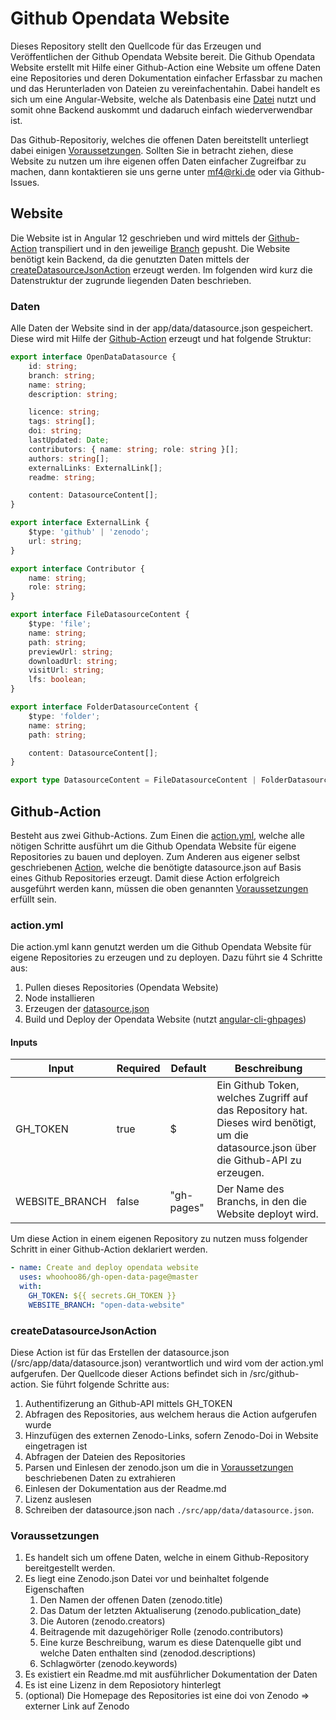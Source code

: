 # Github Opendata Website

Dieses Repository stellt den Quellcode für das Erzeugen und Veröffentlichen der Github Opendata Website bereit. Die Github Opendata Website erstellt mit Hilfe einer Github-Action eine Website um offene Daten eine Repositories und deren Dokumentation einfacher Erfassbar zu machen und das Herunterladen von Dateien zu vereinfachentahin. Dabei handelt es sich um eine Angular-Website, welche als Datenbasis eine [Datei](#daten) nutzt und somit ohne Backend auskommt und dadaruch einfach wiederverwendbar ist. 

Das Github-Repositoriy, welches die offenen Daten bereitstellt unterliegt dabei einigen [Voraussetzungen](#Voraussetzungen). Sollten Sie in betracht ziehen, diese Website zu nutzen um ihre eigenen offen Daten einfacher Zugreifbar zu machen, dann kontaktieren sie uns gerne unter [mf4@rki.de](mailto:mf4@rki.de) oder via Github-Issues.

## Website

Die Website ist in Angular 12 geschrieben und wird mittels der [Github-Action](#github-action) transpiliert und in den jeweilige [Branch](#inputs) gepusht. Die Website benötigt kein Backend, da die genutzten Daten mittels der [createDatasourceJsonAction](#createdatasourcejsonaction) erzeugt werden. Im folgenden wird kurz die Datenstruktur der zugrunde liegenden Daten beschrieben.

### Daten

Alle Daten der Website sind in der app/data/datasource.json gespeichert. Diese wird mit Hilfe der [Github-Action](#createDatasourceJsonAction) erzeugt und hat folgende Struktur:

```typescript
export interface OpenDataDatasource {
    id: string;
    branch: string;
    name: string;
    description: string;

    licence: string;
    tags: string[];
    doi: string;
    lastUpdated: Date;
    contributors: { name: string; role: string }[];
    authors: string[];
    externalLinks: ExternalLink[];
    readme: string;

    content: DatasourceContent[];
}

export interface ExternalLink {
    $type: 'github' | 'zenodo';
    url: string;
}

export interface Contributor {
    name: string;
    role: string;
}

export interface FileDatasourceContent {
    $type: 'file';
    name: string;
    path: string;
    previewUrl: string;
    downloadUrl: string;
    visitUrl: string;
    lfs: boolean;
}

export interface FolderDatasourceContent {
    $type: 'folder';
    name: string;
    path: string;

    content: DatasourceContent[];
}

export type DatasourceContent = FileDatasourceContent | FolderDatasourceContent;
```

## Github-Action

Besteht aus zwei Github-Actions. Zum Einen die [action.yml](#actionyml), welche alle nötigen Schritte ausführt um die Github Opendata Website für eigene Repositories zu bauen und deployen. Zum Anderen aus eigener selbst geschriebenen [Action](#createdatasourcejsonaction), welche die benötigte datasource.json auf Basis eines Github Repositories erzeugt. Damit diese Action erfolgreich ausgeführt werden kann, müssen die oben genannten [Voraussetzungen](#voraussetzungen) erfüllt sein.

### action.yml

Die action.yml kann genutzt werden um die Github Opendata Website für eigene Repositories zu erzeugen und zu deployen. Dazu führt sie 4 Schritte aus:

1. Pullen dieses Repositories (Opendata Website)
2. Node installieren
3. Erzeugen der [datasource.json](#createDatasourceJsonAction)
4. Build und Deploy der Opendata Website (nutzt [angular-cli-ghpages](https://github.com/angular-schule/angular-cli-ghpages))

#### Inputs

| Input          | Required | Default    | Beschreibung                                                                                                                            |
| -------------- | -------- | ---------- | --------------------------------------------------------------------------------------------------------------------------------------- |
| GH_TOKEN       | true     | $          | Ein Github Token, welches Zugriff auf das Repository hat. Dieses wird benötigt, um die datasource.json über die Github-API zu erzeugen. |
| WEBSITE_BRANCH | false    | "gh-pages" | Der Name des Branchs, in den die Website deployt wird.                                                                                 |

Um diese Action in einem eigenen Repository zu nutzen muss folgender Schritt in einer Github-Action deklariert werden.

```yaml
- name: Create and deploy opendata website
  uses: whoohoo86/gh-open-data-page@master
  with:
    GH_TOKEN: ${{ secrets.GH_TOKEN }}
    WEBSITE_BRANCH: "open-data-website"
```

### createDatasourceJsonAction

Diese Action ist für das Erstellen der datasource.json (/src/app/data/datasource.json) verantwortlich und wird vom der action.yml aufgerufen. Der Quellcode dieser Actions befindet sich in /src/github-action. Sie führt folgende Schritte aus:

1. Authentifizerung an Github-API mittels GH_TOKEN
2. Abfragen des Repositories, aus welchem heraus die Action aufgerufen wurde
3. Hinzufügen des externen Zenodo-Links, sofern Zenodo-Doi in Website eingetragen ist
4. Abfragen der Dateien des Repositories
5. Parsen und Einlesen der zenodo.json um die in [Voraussetzungen](#voraussetzungen) beschriebenen Daten zu extrahieren
6. Einlesen der Dokumentation aus der Readme.md
7. Lizenz auslesen
8. Schreiben der datasource.json nach `./src/app/data/datasource.json`.

### Voraussetzungen

1. Es handelt sich um offene Daten, welche in einem Github-Repository bereitgestellt werden.
1. Es liegt eine Zenodo.json Datei vor und beinhaltet folgende Eigenschaften
    1. Den Namen der offenen Daten (zenodo.title)
    1. Das Datum der letzten Aktualiserung (zenodo.publication_date)
    1. Die Autoren (zenodo.creators)
    1. Beitragende mit dazugehöriger Rolle (zenodo.contributors)
    1. Eine kurze Beschreibung, warum es diese Datenquelle gibt und welche Daten enthalten sind (zenodod.descriptions)
    1. Schlagwörter (zenodo.keywords)
1. Es existiert ein Readme.md mit ausführlicher Dokumentation der Daten
1. Es ist eine Lizenz in dem Reposiotory hinterlegt
1. (optional) Die Homepage des Repositories ist eine doi von Zenodo => externer Link auf Zenodo 
